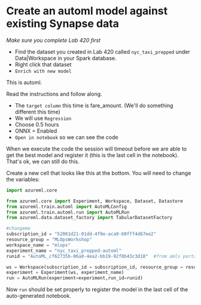 # Create an automl model against existing Synapse data

_Make sure you complete Lab 420 first_

* Find the dataset you created in Lab 420 called `nyc_taxi_prepped` under Data|Workspace in your Spark database.  
* Right click that dataset
* `Enrich with new model`

This is automl.

Read the instructions and follow along.  

* The `target column` this time is fare_amount.  (We'll do something different this time)
* We will use `Regression`
* Choose 0.5 hours
* ONNX = Enabled
* `Open in notebook` so we can see the code

When we execute the code the session will timeout before we are able to get the best model and register it (this is the last cell in the notebook).  That's ok, we can still do this.  

Create a new cell that looks like this at the bottom.  You will need to change the variables:

```python
import azureml.core

from azureml.core import Experiment, Workspace, Dataset, Datastore
from azureml.train.automl import AutoMLConfig
from azureml.train.automl.run import AutoMLRun
from azureml.data.dataset_factory import TabularDatasetFactory

#changeme
subscription_id = "52061d21-01dd-4f9e-aca9-60fff4d67ee2"
resource_group = "MLOpsWorkshop"
workspace_name = "mlops"
experiment_name = "nyc_taxi_prepped-automl"
runid = "AutoML_cf62735b-06a8-4ea2-bb19-92f8b43c3d18"  #from amls portal

ws = Workspace(subscription_id = subscription_id, resource_group = resource_group, workspace_name = workspace_name)
experiment = Experiment(ws, experiment_name)
run = AutoMLRun(experiment=experiment,run_id=runid)
```

Now `run` should be set properly to register the model in the last cell of the auto-generated notebook.  